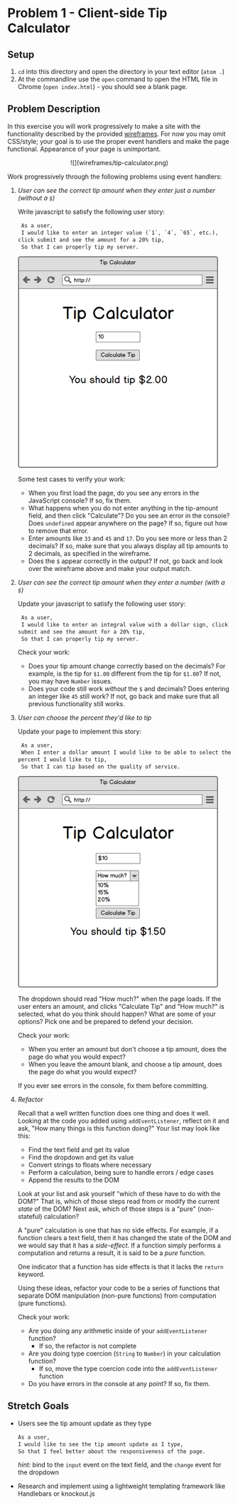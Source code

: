 # Problem 1 - Client-side Tip Calculator

## Setup

1. `cd` into this directory and open the directory in your text editor (`atom .`)
1. At the commandline use the `open` command to open the HTML file in Chrome (`open index.html`) - you should see a blank page.

## Problem Description

In this exercise you will work progressively to make a site with the functionality described by the provided [wireframes](https://en.wikipedia.org/wiki/Website_wireframe). For now you may omit CSS/style; your goal is to use the proper event handlers and make the page functional. Appearance of your page is unimportant.

<center>
![](wireframes/tip-calculator.png)
</center>

Work progressively through the following problems using event handlers:

1. *User can see the correct tip amount when they enter just a number (without a `$`)*

    Write javascript to satisfy the following user story:

        As a user,
        I would like to enter an integer value (`1`, `4`, `65`, etc.), click submit and see the amount for a 20% tip,
        So that I can properly tip my server.

    ![](wireframes/tip-calculator-filled-in.png)

    Some test cases to verify your work:

    - When you first load the page, do you see any errors in the JavaScript console? If so, fix them.
    - What happens when you do not enter anything in the tip-amount field, and then click "Calculate"? Do you see an error in the console? Does `undefined` appear anywhere on the page? If so, figure out how to remove that error.
    - Enter amounts like `33` and `45` and `17`.  Do you see more or less than 2 decimals? If so, make sure that you always display all tip amounts to 2 decimals, as specified in the wireframe.
    - Does the `$` appear correctly in the output? If not, go back and look over the wireframe above and make your output match.

1. *User can see the correct tip amount when they enter a number (with a `$`)*

    Update your javascript to satisfy the following user story:

        As a user,
        I would like to enter an integral value with a dollar sign, click submit and see the amount for a 20% tip,
        So that I can properly tip my server.

    Check your work:

    - Does your tip amount change correctly based on the decimals?  For example, is the tip for `$1.00` different from the tip for `$1.80`? If not, you may have `Number` issues.
    - Does your code still work _without_ the `$` and decimals? Does entering an integer like `45` still work? If not, go back and make sure that all previous functionality still works.

1. *User can choose the percent they'd like to tip*

    Update your page to implement this story:

        As a user,
        When I enter a dollar amount I would like to be able to select the percent I would like to tip,
        So that I can tip based on the quality of service.

    ![](wireframes/tip-calculator-amount.png)

    The dropdown should read "How much?" when the page loads.  If the user enters an amount, and clicks "Calculate Tip" and "How much?" is selected, what do you think should happen? What are some of your options? Pick one and be prepared to defend your decision.

    Check your work:

    - When you enter an amount but don't choose a tip amount, does the page do what you would expect?
    - When you leave the amount blank, and choose a tip amount, does the page do what you would expect?

    If you ever see errors in the console, fix them before committing.

1. *Refactor*

    Recall that a well written function does one thing and does it well. Looking at the code you added using `addEventListener`, reflect on it and ask, "How many things is this function doing?"  Your list may look like this:

    - Find the text field and get its value
    - Find the dropdown and get its value
    - Convert strings to floats where necessary
    - Perform a calculation, being sure to handle errors / edge cases
    - Append the results to the DOM

    Look at your list and ask yourself "which of these have to do with the DOM?" That is, which of those steps read from or modify the current _state_ of the DOM? Next ask, which of those steps is a "pure" (non-stateful) calculation?

    A "pure" calculation is one that has no side effects. For example, if a function clears a text field, then it has changed the state of the DOM and we would say that it has a _side-effect_. If a function simply performs a computation and returns a result, it is said to be a _pure_ function.

    One indicator that a function has side effects is that it lacks the `return` keyword.

    Using these ideas, refactor your code to be a series of functions that separate DOM manipulation (non-pure functions) from computation (pure functions).

    Check your work:

    - Are you doing any arithmetic inside of your `addEventListener` function?
      - If so, the refactor is not complete
    - Are you doing type coercion (`String` to `Number`) in your calculation function?
      - If so, move the type coercion code into the `addEventListener` function
    - Do you have errors in the console at any point? If so, fix them.

## Stretch Goals

* Users see the tip amount update as they type

    ```
    As a user,
    I would like to see the tip amount update as I type,
    So that I feel better about the responsiveness of the page.
    ```

    _hint:_ bind to the `input` event on the text field, and the `change` event for the dropdown
    
* Research and implement using a lightweight templating framework like Handlebars or knockout.js
